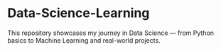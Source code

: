 # Data-Science-Learning
This repository showcases my journey in Data Science — from Python basics to Machine Learning and real-world projects.
